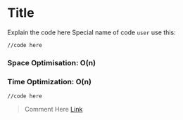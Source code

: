 # Title

Explain the code here
Special name of code `user` use this: 

```reason
//code here
```

### Space Optimisation: O(n)
### Time Optimization: O(n)

```reason
//code here
```

> Comment
> Here
[Link](https://github.com/IshaanAdarsh/TIL/tree/main)

